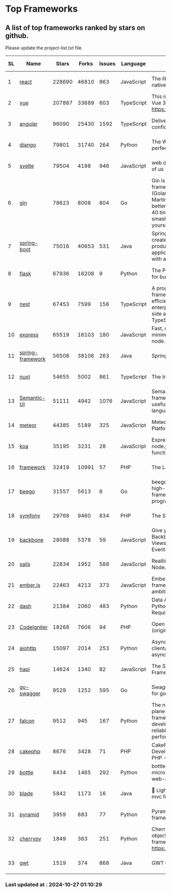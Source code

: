 # Top Frameworks
## A list of top frameworks ranked by stars on github.  
Please update the project-list.txt file.

| SL| Name  | Stars| Forks| Issues | Language | Description | Last Commit |
| --| ------| -----| ---- | ------ | -------- | ----------- | ----------- |
| 1 | [react](https://github.com/facebook/react) | 228690 | 46810 | 863 | JavaScript | The library for web and native user interfaces. | 2024-10-25 23:51:36 |
| 2 | [vue](https://github.com/vuejs/vue) | 207887 | 33689 | 603 | TypeScript | This is the repo for Vue 2. For Vue 3, go to https://github.com/vuejs/core | 2024-10-10 07:24:14 |
| 3 | [angular](https://github.com/angular/angular) | 96090 | 25430 | 1592 | TypeScript | Deliver web apps with confidence 🚀 | 2024-10-25 18:47:41 |
| 4 | [django](https://github.com/django/django) | 79801 | 31740 | 264 | Python | The Web framework for perfectionists with deadlines. | 2024-10-26 09:51:24 |
| 5 | [svelte](https://github.com/sveltejs/svelte) | 79504 | 4198 | 946 | JavaScript | web development for the rest of us | 2024-10-26 17:18:53 |
| 6 | [gin](https://github.com/gin-gonic/gin) | 78623 | 8008 | 804 | Go | Gin is a HTTP web framework written in Go (Golang). It features a Martini-like API with much better performance -- up to 40 times faster. If you need smashing performance, get yourself some Gin. | 2024-10-26 00:28:59 |
| 7 | [spring-boot](https://github.com/spring-projects/spring-boot) | 75016 | 40653 | 531 | Java | Spring Boot helps you to create Spring-powered, production-grade applications and services with absolute minimum fuss. | 2024-10-26 01:21:53 |
| 8 | [flask](https://github.com/pallets/flask) | 67936 | 16208 | 9 | Python | The Python micro framework for building web applications. | 2024-10-24 21:54:53 |
| 9 | [nest](https://github.com/nestjs/nest) | 67453 | 7599 | 156 | TypeScript | A progressive Node.js framework for building efficient, scalable, and enterprise-grade server-side applications with TypeScript/JavaScript 🚀 | 2024-10-23 08:21:04 |
| 10 | [express](https://github.com/expressjs/express) | 65519 | 16103 | 180 | JavaScript | Fast, unopinionated, minimalist web framework for node. | 2024-10-22 18:22:26 |
| 11 | [spring-framework](https://github.com/spring-projects/spring-framework) | 56508 | 38106 | 263 | Java | Spring Framework | 2024-10-25 14:14:42 |
| 12 | [nuxt](https://github.com/nuxt/nuxt) | 54655 | 5002 | 861 | TypeScript | The Intuitive Vue Framework. | 2024-10-25 22:54:22 |
| 13 | [Semantic-UI](https://github.com/Semantic-Org/Semantic-UI) | 51111 | 4942 | 1076 | JavaScript | Semantic is a UI component framework based around useful principles from natural language. | 2023-01-11 17:05:32 |
| 14 | [meteor](https://github.com/meteor/meteor) | 44385 | 5189 | 325 | JavaScript | Meteor, the JavaScript App Platform | 2024-10-17 11:53:00 |
| 15 | [koa](https://github.com/koajs/koa) | 35195 | 3231 | 28 | JavaScript | Expressive middleware for node.js using ES2017 async functions | 2024-10-22 18:39:59 |
| 16 | [framework](https://github.com/laravel/framework) | 32419 | 10991 | 57 | PHP | The Laravel Framework. | 2024-10-24 14:27:28 |
| 17 | [beego](https://github.com/beego/beego) | 31557 | 5613 | 6 | Go | beego is an open-source, high-performance web framework for the Go programming language. | 2024-10-06 06:45:59 |
| 18 | [symfony](https://github.com/symfony/symfony) | 29768 | 9460 | 834 | PHP | The Symfony PHP framework | 2024-10-25 16:12:43 |
| 19 | [backbone](https://github.com/jashkenas/backbone) | 28088 | 5378 | 59 | JavaScript | Give your JS App some Backbone with Models, Views, Collections, and Events | 2024-09-02 12:55:04 |
| 20 | [sails](https://github.com/balderdashy/sails) | 22834 | 1952 | 588 | JavaScript | Realtime MVC Framework for Node.js | 2024-09-17 15:56:43 |
| 21 | [ember.js](https://github.com/emberjs/ember.js) | 22463 | 4213 | 373 | JavaScript | Ember.js - A JavaScript framework for creating ambitious web applications | 2024-10-23 14:28:40 |
| 22 | [dash](https://github.com/plotly/dash) | 21384 | 2060 | 483 | Python | Data Apps & Dashboards for Python. No JavaScript Required. | 2024-10-23 19:41:35 |
| 23 | [CodeIgniter](https://github.com/bcit-ci/CodeIgniter) | 18268 | 7606 | 94 | PHP | Open Source PHP Framework (originally from EllisLab) | 2024-03-20 03:51:42 |
| 24 | [aiohttp](https://github.com/aio-libs/aiohttp) | 15097 | 2014 | 253 | Python | Asynchronous HTTP client/server framework for asyncio and Python | 2024-10-26 00:56:47 |
| 25 | [hapi](https://github.com/hapijs/hapi) | 14624 | 1340 | 82 | JavaScript | The Simple, Secure Framework Developers Trust | 2024-10-24 22:10:55 |
| 26 | [go-swagger](https://github.com/go-swagger/go-swagger) | 9529 | 1252 | 595 | Go | Swagger 2.0 implementation for go | 2024-09-27 16:28:57 |
| 27 | [falcon](https://github.com/falconry/falcon) | 9512 | 945 | 167 | Python | The no-magic web data plane API and microservices framework for Python developers, with a focus on reliability, correctness, and performance at scale. | 2024-10-24 14:48:19 |
| 28 | [cakephp](https://github.com/cakephp/cakephp) | 8676 | 3428 | 71 | PHP | CakePHP: The Rapid Development Framework for PHP - Official Repository | 2024-10-25 14:34:45 |
| 29 | [bottle](https://github.com/bottlepy/bottle) | 8434 | 1465 | 292 | Python | bottle.py is a fast and simple micro-framework for python web-applications. | 2024-10-15 07:41:15 |
| 30 | [blade](https://github.com/lets-blade/blade) | 5842 | 1173 | 16 | Java | :rocket: Lightning fast and elegant mvc framework for Java8 | 2024-06-17 01:05:35 |
| 31 | [pyramid](https://github.com/Pylons/pyramid) | 3959 | 883 | 77 | Python | Pyramid - A Python web framework | 2024-06-10 16:09:42 |
| 32 | [cherrypy](https://github.com/cherrypy/cherrypy) | 1849 | 363 | 251 | Python | CherryPy is a pythonic, object-oriented HTTP framework.      https://cherrypy.dev | 2024-08-31 10:29:14 |
| 33 | [gwt](https://github.com/gwtproject/gwt) | 1519 | 374 | 868 | Java | GWT Open Source Project | 2024-10-22 17:05:02 |

### Last updated at : 2024-10-27 01:10:29
